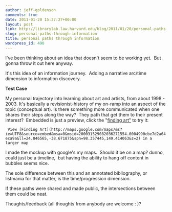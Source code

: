 ```yaml
---
author: jeff-goldenson
comments: true
date: 2011-01-20 15:37:27+00:00
layout: post
link: http://librarylab.law.harvard.edu/blog/2011/01/20/personal-paths-through-information/
slug: personal-paths-through-information
title: personal paths through information
wordpress_id: 490
---
```


I've been thinking about an idea that doesn't seem to be working yet.  But gonna throw it out here anyway.

It's this idea of an information journey.  Adding a narrative arc/time dimension to information discovery.

**Test Case**

My personal trajectory into learning about art and artists, from about 1998 - 2003. It's basically a revisionist-history of my on-ramp into an aspect of the topic (conceptual art). Is there something more communicated when one shares their steps along the way?  They path that get them to their present interest?  Embedded is just a preview, click the "[finding art"](http://maps.google.com/maps/ms?ie=UTF8&source=embed&msa=0&msid=200031529082036271554.0004990cbe7d2a64eca9a&ll=36.315125,-37.96875&spn=157.611936,316.054688&z=2) to try it:

`
View [Finding Art](http://maps.google.com/maps/ms?ie=UTF8&source=embed&msa=0&msid=200031529082036271554.0004990cbe7d2a64eca9a&ll=24.846565,-38.671875&spn=98.357445,149.414063&z=2) in a larger map`


I made the mockup with google's my maps.  Should it be on a map? dunno, could just be a timeline,  but having the ability to hang off content in bubbles seems nice.

The sole difference between this and an annotated bibliography, or listmania for that matter, is the time/progression dimension.

If these paths were shared and made public, the intersections between them could be neat.

Thoughts/feedback (all thoughts from anybody are welcome : )?
